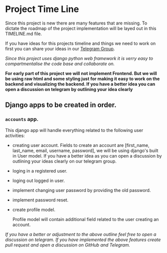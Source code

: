 # Project Time Line

Since this project is new there are many features that are missing. To dictate the roadmap of the project implementation will be layed out in this TIMELINE.md file.

If you have ideas for this projects timeline and things we need to work on first you can share your ideas in our [Telegram Group](https://t.me/CodeTopia).

_Since this project uses django python web framework it is verry easy to compartmentalise the code base and collaborate on._

**For early part of this project we will not implement Frontend. But we will be using raw html and some styling just for making it easy to work on the backend and visualizing the backend. If you have a better idea you can open a discussion on telegram by outlining your idea clearly**

## Django apps to be created in order.

### ```accounts``` app.

This django app will handle everything related to the following user activities:

* creating user account.
Fields to create an account are [first_name, last_name, email, username, password], we will be using django's built in User model. If you have a better idea as you can open a discussion by outlining your ideas clearly on our telegram group.

* loging in a registered user.
* loging out logged in user.
* implement changing user password by providing the old password.
* implement password reset.
* create profile model.
  
  Profile model will contain additional field related to the user creating an account.

_If you have a better or adjustment to the above outline feel free to open a discussion on telegram. If you have implemented the above features create pull request and open a discussion on GitHub and Telegram._

